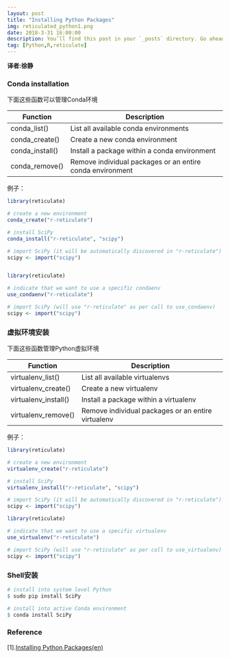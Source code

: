 ```yaml
---
layout: post
title: "Installing Python Packages"
img: reticulated_python1.png 
date: 2018-3-31 16:00:00 
description: You’ll find this post in your `_posts` directory. Go ahead and edit it and re-build the site to see your changes. # Add post description (optional)
tag: [Python,R,reticulate]
---
```


**译者:徐静**


### Conda installation

下面这些函数可以管理Conda环境

|Function|	Description|
|----------------|------------------------------------------|
|conda_list()|	List all available conda environments|
|conda_create()|	Create a new conda environment|
|conda_install()|	Install a package within a conda environment|
|conda_remove()|	Remove individual packages or an entire conda environment|

例子：

```r
library(reticulate)

# create a new environment 
conda_create("r-reticulate")

# install SciPy
conda_install("r-reticulate", "scipy")

# import SciPy (it will be automatically discovered in "r-reticulate")
scipy <- import("scipy")


library(reticulate)

# indicate that we want to use a specific condaenv
use_condaenv("r-reticulate")

# import SciPy (will use "r-reticulate" as per call to use_condaenv)
scipy <- import("scipy")
```


### 虚拟环境安装

下面这些函数管理Python虚拟环境

|Function|	Description|
|-------------------|----------------------------------------------|
|virtualenv_list()|	List all available virtualenvs|
|virtualenv_create()|	Create a new virtualenv|
|virtualenv_install()|	Install a package within a virtualenv|
|virtualenv_remove()|	Remove individual packages or an entire virtualenv|

例子：

```r
library(reticulate)

# create a new environment 
virtualenv_create("r-reticulate")

# install SciPy
virtualenv_install("r-reticulate", "scipy")

# import SciPy (it will be automatically discovered in "r-reticulate")
scipy <- import("scipy")

library(reticulate)

# indicate that we want to use a specific virtualenv
use_virtualenv("r-reticulate")

# import SciPy (will use "r-reticulate" as per call to use_virtualenv)
scipy <- import("scipy")


```


### Shell安装

```r
# install into system level Python
$ sudo pip install SciPy

# install into active Conda environment
$ conda install SciPy
```


### Reference

[1].[Installing Python Packages(en)](https://rstudio.github.io/reticulate/articles/python_packages.html)

